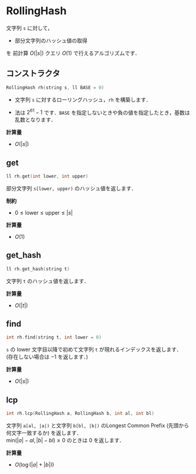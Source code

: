 # RollingHash

文字列 `s` に対して，

- 部分文字列のハッシュ値の取得

を 前計算 $O(|s|)$ クエリ $O(1)$ で行えるアルゴリズムです．

## コンストラクタ
```cpp
RollingHash rh(string s, ll BASE = 0)
```

- 文字列 `s` に対するローリングハッシュ，`rh` を構築します．

- 法は $2^{61} - 1$ です．`BASE` を指定しないときや負の値を指定したとき，基数は乱数となります．

**計算量**

- $O(|s|)$

## get
```cpp
ll rh.get(int lower, int upper)
```

部分文字列 `s[lower, upper)` のハッシュ値を返します．

**制約**

- $0 \leq \mathrm{lower} \leq \mathrm{upper} \leq |s|$

**計算量**

- $O(1)$

## get_hash

```cpp
ll rh.get_hash(string t)
```

文字列 `t` のハッシュ値を返します．

**計算量**

- $O(|t|)$

## find

```cpp
int rh.find(string t, int lower = 0)
```

`s` の $\mathrm{lower}$ 文字目以降で初めて文字列 `t` が現れるインデックスを返します．<br>
(存在しない場合は $-1$ を返します．)

**計算量**

- $O(|s|)$

## lcp

```cpp
int rh.lcp(RollingHash a, RollingHash b, int al, int bl)
```

文字列 `a[al, |a|)` と文字列 `b[bl, |b|)` のLongest Common Prefix (先頭から何文字一致するか) を返します．<br>
$\mathrm{min} (|a| - al, |b| - bl) \geq 0$ のときは $0$ を返します．

**計算量**

- $O(\log (|a| + |b|))$